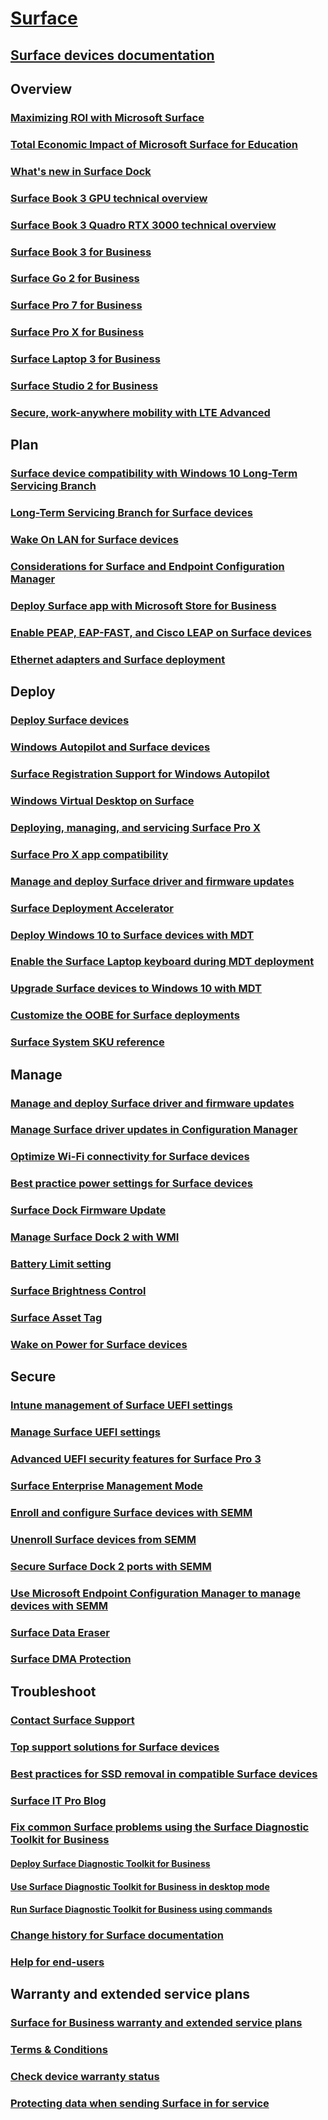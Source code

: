 # [Surface](index.yml)

## [Surface devices documentation](get-started.yml)

## Overview

### [Maximizing ROI with Microsoft Surface](forrester-tei-study.md)
### [Total Economic Impact of Microsoft Surface for Education](forrester-tei-edu-study.md)
### [What's new in Surface Dock](surface-dock-whats-new.md)
### [Surface Book 3 GPU technical overview](surface-book-GPU-overview.md)
### [Surface Book 3 Quadro RTX 3000 technical overview](surface-book-quadro.md)
### [Surface Book 3 for Business](https://www.microsoft.com/surface/business/surface-book-3)
### [Surface Go 2 for Business](https://www.microsoft.com/surface/business/surface-go-2)
### [Surface Pro 7 for Business](https://www.microsoft.com/surface/business/surface-pro-7)
### [Surface Pro X for Business](https://www.microsoft.com/surface/business/surface-pro-x)
### [Surface Laptop 3 for Business](https://www.microsoft.com/surface/business/surface-laptop-3)
### [Surface Studio 2 for Business](https://www.microsoft.com/surface/business/surface-studio-2)

### [Secure, work-anywhere mobility with LTE Advanced](https://www.microsoft.com/surface/business/lte-laptops-and-tablets)

## Plan

### [Surface device compatibility with Windows 10 Long-Term Servicing Branch](surface-device-compatibility-with-windows-10-ltsc.md)
### [Long-Term Servicing Branch for Surface devices](ltsb-for-surface.md)
### [Wake On LAN for Surface devices](wake-on-lan-for-surface-devices.md)
### [Considerations for Surface and Endpoint Configuration Manager](considerations-for-surface-and-system-center-configuration-manager.md)
### [Deploy Surface app with Microsoft Store for Business](deploy-surface-app-with-windows-store-for-business.md)
### [Enable PEAP, EAP-FAST, and Cisco LEAP on Surface devices](enable-peap-eap-fast-and-cisco-leap-on-surface-devices.md)
### [Ethernet adapters and Surface deployment](ethernet-adapters-and-surface-device-deployment.md)

## Deploy

### [Deploy Surface devices](deploy.md)
### [Windows Autopilot and Surface devices](windows-autopilot-and-surface-devices.md)
### [Surface Registration Support for Windows Autopilot](surface-autopilot-registration-support.md)
### [Windows Virtual Desktop on Surface](windows-virtual-desktop-surface.md)
### [Deploying, managing, and servicing Surface Pro X](surface-pro-arm-app-management.md)
### [Surface Pro X app compatibility](surface-pro-arm-app-performance.md)
### [Manage and deploy Surface driver and firmware updates](manage-surface-driver-and-firmware-updates.md)
### [Surface Deployment Accelerator](microsoft-surface-deployment-accelerator.md)
### [Deploy Windows 10 to Surface devices with MDT](deploy-windows-10-to-surface-devices-with-mdt.md)
### [Enable the Surface Laptop keyboard during MDT deployment](enable-surface-keyboard-for-windows-pe-deployment.md)
### [Upgrade Surface devices to Windows 10 with MDT](upgrade-surface-devices-to-windows-10-with-mdt.md)
### [Customize the OOBE for Surface deployments](customize-the-oobe-for-surface-deployments.md)
### [Surface System SKU reference](surface-system-sku-reference.md)

## Manage

### [Manage and deploy Surface driver and firmware updates](manage-surface-driver-and-firmware-updates.md)
### [Manage Surface driver updates in Configuration Manager](manage-surface-driver-updates-configuration-manager.md)
### [Optimize Wi-Fi connectivity for Surface devices](surface-wireless-connect.md)
### [Best practice power settings for Surface devices](maintain-optimal-power-settings-on-Surface-devices.md)
### [Surface Dock Firmware Update](surface-dock-firmware-update.md)
### [Manage Surface Dock 2 with WMI](surface-dock2-wmi.md)
### [Battery Limit setting](battery-limit.md)
### [Surface Brightness Control](microsoft-surface-brightness-control.md)
### [Surface Asset Tag](assettag.md)
### [Wake on Power for Surface devices](wake-on-power-for-surface.md)

## Secure

### [Intune management of Surface UEFI settings](surface-manage-dfci-guide.md)
### [Manage Surface UEFI settings](manage-surface-uefi-settings.md)
### [Advanced UEFI security features for Surface Pro 3](advanced-uefi-security-features-for-surface-pro-3.md)
### [Surface Enterprise Management Mode](surface-enterprise-management-mode.md)
### [Enroll and configure Surface devices with SEMM](enroll-and-configure-surface-devices-with-semm.md)
### [Unenroll Surface devices from SEMM](unenroll-surface-devices-from-semm.md)
### [Secure Surface Dock 2 ports with SEMM](secure-surface-dock-ports-semm.md)
### [Use Microsoft Endpoint Configuration Manager to manage devices with SEMM](use-system-center-configuration-manager-to-manage-devices-with-semm.md)
### [Surface Data Eraser](microsoft-surface-data-eraser.md)
### [Surface DMA Protection](dma-protect.md)

## Troubleshoot
### [Contact Surface Support](contact-surface-support.md)
### [Top support solutions for Surface devices](support-solutions-surface.md)
### [Best practices for SSD removal in compatible Surface devices](surface-ssd-removal-guide.md)
### [Surface IT Pro Blog](https://techcommunity.microsoft.com/t5/surface-it-pro-blog/bg-p/SurfaceITPro)
### [Fix common Surface problems using the Surface Diagnostic Toolkit for Business](surface-diagnostic-toolkit-for-business-intro.md)
#### [Deploy Surface Diagnostic Toolkit for Business](surface-diagnostic-toolkit-business.md)
#### [Use Surface Diagnostic Toolkit for Business in desktop mode](surface-diagnostic-toolkit-desktop-mode.md)
#### [Run Surface Diagnostic Toolkit for Business using commands](surface-diagnostic-toolkit-command-line.md)
### [Change history for Surface documentation](change-history-for-surface.md)
### [Help for end-users](https://support.microsoft.com/products/surface-devices)

## Warranty and extended service plans
### [Surface for Business warranty and extended service plans](https://www.microsoft.com/surface/business/warranty-service-offerings-and-support)
### [Terms & Conditions](https://support.microsoft.com/help/4493926/warranties-extended-service-plans-and-terms-conditions-for-your-device)
### [Check device warranty status](https://mybusinessservice.surface.com/)
### [Protecting data when sending Surface in for service](https://support.microsoft.com/help/4023508/surface-faq-protecting-your-data-service)